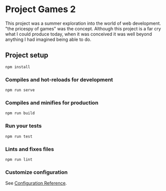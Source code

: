 # Project Games 2
This project was a summer exploration into the world of web development. "the pricespy of games" was the concept. Although this project is a far cry what I could produce today, when it was conceived it was well beyond anything I had imagined being able to do.

## Project setup
```
npm install
```

### Compiles and hot-reloads for development
```
npm run serve
```

### Compiles and minifies for production
```
npm run build
```

### Run your tests
```
npm run test
```

### Lints and fixes files
```
npm run lint
```

### Customize configuration
See [Configuration Reference](https://cli.vuejs.org/config/).
